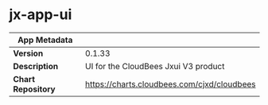 # jx-app-ui

|App Metadata||
|---|---|
| **Version** | 0.1.33 |
| **Description** | UI for the CloudBees Jxui V3 product |
| **Chart Repository** | https://charts.cloudbees.com/cjxd/cloudbees |

